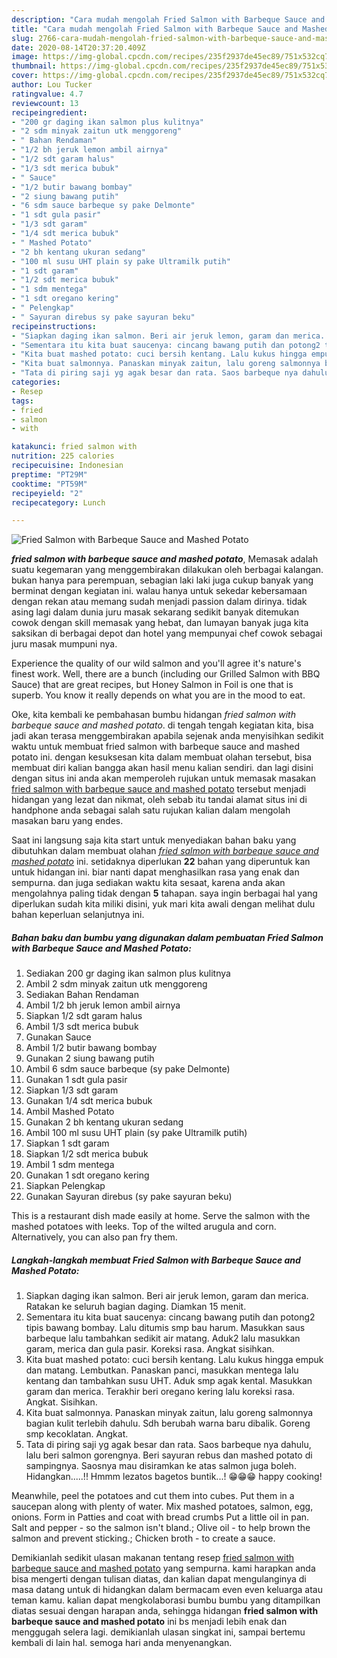 ```yaml
---
description: "Cara mudah mengolah Fried Salmon with Barbeque Sauce and Mashed Potato, Lezat Sekali"
title: "Cara mudah mengolah Fried Salmon with Barbeque Sauce and Mashed Potato, Lezat Sekali"
slug: 2766-cara-mudah-mengolah-fried-salmon-with-barbeque-sauce-and-mashed-potato-lezat-sekali
date: 2020-08-14T20:37:20.409Z
image: https://img-global.cpcdn.com/recipes/235f2937de45ec89/751x532cq70/fried-salmon-with-barbeque-sauce-and-mashed-potato-foto-resep-utama.jpg
thumbnail: https://img-global.cpcdn.com/recipes/235f2937de45ec89/751x532cq70/fried-salmon-with-barbeque-sauce-and-mashed-potato-foto-resep-utama.jpg
cover: https://img-global.cpcdn.com/recipes/235f2937de45ec89/751x532cq70/fried-salmon-with-barbeque-sauce-and-mashed-potato-foto-resep-utama.jpg
author: Lou Tucker
ratingvalue: 4.7
reviewcount: 13
recipeingredient:
- "200 gr daging ikan salmon plus kulitnya"
- "2 sdm minyak zaitun utk menggoreng"
- " Bahan Rendaman"
- "1/2 bh jeruk lemon ambil airnya"
- "1/2 sdt garam halus"
- "1/3 sdt merica bubuk"
- " Sauce"
- "1/2 butir bawang bombay"
- "2 siung bawang putih"
- "6 sdm sauce barbeque sy pake Delmonte"
- "1 sdt gula pasir"
- "1/3 sdt garam"
- "1/4 sdt merica bubuk"
- " Mashed Potato"
- "2 bh kentang ukuran sedang"
- "100 ml susu UHT plain sy pake Ultramilk putih"
- "1 sdt garam"
- "1/2 sdt merica bubuk"
- "1 sdm mentega"
- "1 sdt oregano kering"
- " Pelengkap"
- " Sayuran direbus sy pake sayuran beku"
recipeinstructions:
- "Siapkan daging ikan salmon. Beri air jeruk lemon, garam dan merica. Ratakan ke seluruh bagian daging. Diamkan 15 menit."
- "Sementara itu kita buat saucenya: cincang bawang putih dan potong2 tipis bawang bombay. Lalu ditumis smp bau harum. Masukkan saus barbeque lalu tambahkan sedikit air matang. Aduk2 lalu masukkan garam, merica dan gula pasir. Koreksi rasa. Angkat sisihkan."
- "Kita buat mashed potato: cuci bersih kentang. Lalu kukus hingga empuk dan matang. Lembutkan. Panaskan panci, masukkan mentega lalu kentang dan tambahkan susu UHT. Aduk smp agak kental. Masukkan garam dan merica. Terakhir beri oregano kering lalu koreksi rasa. Angkat. Sisihkan."
- "Kita buat salmonnya. Panaskan minyak zaitun, lalu goreng salmonnya bagian kulit terlebih dahulu. Sdh berubah warna baru dibalik. Goreng smp kecoklatan. Angkat."
- "Tata di piring saji yg agak besar dan rata. Saos barbeque nya dahulu, lalu beri salmon gorengnya. Beri sayuran rebus dan mashed potato di sampingnya. Saosnya mau disiramkan ke atas salmon juga boleh. Hidangkan.....!! Hmmm lezatos bagetos buntik...! 😁😁😁 happy cooking!"
categories:
- Resep
tags:
- fried
- salmon
- with

katakunci: fried salmon with 
nutrition: 225 calories
recipecuisine: Indonesian
preptime: "PT29M"
cooktime: "PT59M"
recipeyield: "2"
recipecategory: Lunch

---
```



![Fried Salmon with Barbeque Sauce and Mashed Potato](https://img-global.cpcdn.com/recipes/235f2937de45ec89/751x532cq70/fried-salmon-with-barbeque-sauce-and-mashed-potato-foto-resep-utama.jpg)

<b><i>fried salmon with barbeque sauce and mashed potato</i></b>, Memasak adalah suatu kegemaran yang menggembirakan dilakukan oleh berbagai kalangan. bukan hanya para perempuan, sebagian laki laki juga cukup banyak yang berminat dengan kegiatan ini. walau hanya untuk sekedar kebersamaan dengan rekan atau memang sudah menjadi passion dalam dirinya. tidak asing lagi dalam dunia juru masak sekarang sedikit banyak ditemukan cowok dengan skill memasak yang hebat, dan lumayan banyak juga kita saksikan di berbagai depot dan hotel yang mempunyai chef cowok sebagai juru masak mumpuni nya.

Experience the quality of our wild salmon and you&#39;ll agree it&#39;s nature&#39;s finest work. Well, there are a bunch (including our Grilled Salmon with BBQ Sauce) that are great recipes, but Honey Salmon in Foil is one that is superb. You know it really depends on what you are in the mood to eat.

Oke, kita kembali ke pembahasan bumbu hidangan <i>fried salmon with barbeque sauce and mashed potato</i>. di tengah tengah kegiatan kita, bisa jadi akan terasa menggembirakan apabila sejenak anda menyisihkan sedikit waktu untuk membuat fried salmon with barbeque sauce and mashed potato ini. dengan kesuksesan kita dalam membuat olahan tersebut, bisa membuat diri kalian bangga akan hasil menu kalian sendiri. dan lagi disini dengan situs ini anda akan memperoleh rujukan untuk memasak masakan <u>fried salmon with barbeque sauce and mashed potato</u> tersebut menjadi hidangan yang lezat dan nikmat, oleh sebab itu tandai alamat situs ini di handphone anda sebagai salah satu rujukan kalian dalam mengolah masakan baru yang endes.


Saat ini langsung saja kita start untuk menyediakan bahan baku yang dibutuhkan dalam membuat olahan <u><i>fried salmon with barbeque sauce and mashed potato</i></u> ini. setidaknya diperlukan <b>22</b> bahan yang diperuntuk kan untuk hidangan ini. biar nanti dapat menghasilkan rasa yang enak dan sempurna. dan juga sediakan waktu kita sesaat, karena anda akan mengolahnya paling tidak dengan <b>5</b> tahapan. saya ingin berbagai hal yang diperlukan sudah kita miliki disini, yuk mari kita awali dengan melihat dulu bahan keperluan selanjutnya ini.

<!--inarticleads1-->

##### Bahan baku dan bumbu yang digunakan dalam pembuatan Fried Salmon with Barbeque Sauce and Mashed Potato:

1. Sediakan 200 gr daging ikan salmon plus kulitnya
1. Ambil 2 sdm minyak zaitun utk menggoreng
1. Sediakan  Bahan Rendaman
1. Ambil 1/2 bh jeruk lemon ambil airnya
1. Siapkan 1/2 sdt garam halus
1. Ambil 1/3 sdt merica bubuk
1. Gunakan  Sauce
1. Ambil 1/2 butir bawang bombay
1. Gunakan 2 siung bawang putih
1. Ambil 6 sdm sauce barbeque (sy pake Delmonte)
1. Gunakan 1 sdt gula pasir
1. Siapkan 1/3 sdt garam
1. Gunakan 1/4 sdt merica bubuk
1. Ambil  Mashed Potato
1. Gunakan 2 bh kentang ukuran sedang
1. Ambil 100 ml susu UHT plain (sy pake Ultramilk putih)
1. Siapkan 1 sdt garam
1. Siapkan 1/2 sdt merica bubuk
1. Ambil 1 sdm mentega
1. Gunakan 1 sdt oregano kering
1. Siapkan  Pelengkap
1. Gunakan  Sayuran direbus (sy pake sayuran beku)


This is a restaurant dish made easily at home. Serve the salmon with the mashed potatoes with leeks. Top of the wilted arugula and corn. Alternatively, you can also pan fry them. 

<!--inarticleads2-->

##### Langkah-langkah membuat Fried Salmon with Barbeque Sauce and Mashed Potato:

1. Siapkan daging ikan salmon. Beri air jeruk lemon, garam dan merica. Ratakan ke seluruh bagian daging. Diamkan 15 menit.
1. Sementara itu kita buat saucenya: cincang bawang putih dan potong2 tipis bawang bombay. Lalu ditumis smp bau harum. Masukkan saus barbeque lalu tambahkan sedikit air matang. Aduk2 lalu masukkan garam, merica dan gula pasir. Koreksi rasa. Angkat sisihkan.
1. Kita buat mashed potato: cuci bersih kentang. Lalu kukus hingga empuk dan matang. Lembutkan. Panaskan panci, masukkan mentega lalu kentang dan tambahkan susu UHT. Aduk smp agak kental. Masukkan garam dan merica. Terakhir beri oregano kering lalu koreksi rasa. Angkat. Sisihkan.
1. Kita buat salmonnya. Panaskan minyak zaitun, lalu goreng salmonnya bagian kulit terlebih dahulu. Sdh berubah warna baru dibalik. Goreng smp kecoklatan. Angkat.
1. Tata di piring saji yg agak besar dan rata. Saos barbeque nya dahulu, lalu beri salmon gorengnya. Beri sayuran rebus dan mashed potato di sampingnya. Saosnya mau disiramkan ke atas salmon juga boleh. Hidangkan.....!! Hmmm lezatos bagetos buntik...! 😁😁😁 happy cooking!


Meanwhile, peel the potatoes and cut them into cubes. Put them in a saucepan along with plenty of water. Mix mashed potatoes, salmon, egg, onions. Form in Patties and coat with bread crumbs Put a little oil in pan. Salt and pepper - so the salmon isn&#39;t bland.; Olive oil - to help brown the salmon and prevent sticking.; Chicken broth - to create a sauce. 

Demikianlah sedikit ulasan makanan tentang resep <u>fried salmon with barbeque sauce and mashed potato</u> yang sempurna. kami harapkan anda bisa mengerti dengan tulisan diatas, dan kalian dapat mengulanginya di masa datang untuk di hidangkan dalam bermacam even even keluarga atau teman kamu. kalian dapat mengkolaborasi bumbu bumbu yang ditampilkan diatas sesuai dengan harapan anda, sehingga hidangan <b>fried salmon with barbeque sauce and mashed potato</b> ini bs menjadi lebih enak dan menggugah selera lagi. demikianlah ulasan singkat ini, sampai bertemu kembali di lain hal. semoga hari anda menyenangkan.
